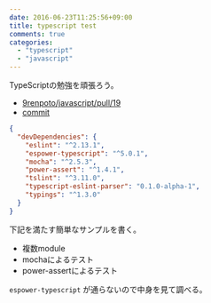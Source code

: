 ```yaml
---
date: 2016-06-23T11:25:56+09:00
title: typescript test
comments: true
categories:
  - "typescript"
  - "javascript"
---
```


TypeScriptの勉強を頑張ろう。

- [9renpoto/javascript/pull/19](https://github.com/9renpoto/javascript/pull/19)
- [commit](https://github.com/9renpoto/javascript/tree/fbb4448064f42461936bb02b792e9a6ec4f8c189)

```json
{
  "devDependencies": {
    "eslint": "^2.13.1",
    "espower-typescript": "^5.0.1",
    "mocha": "^2.5.3",
    "power-assert": "^1.4.1",
    "tslint": "^3.11.0",
    "typescript-eslint-parser": "0.1.0-alpha-1",
    "typings": "^1.3.0"
  }
}
```

下記を満たす簡単なサンプルを書く。

- 複数module
- mochaによるテスト
- power-assertによるテスト

`espower-typescript` が通らないので中身を見て調べる。
